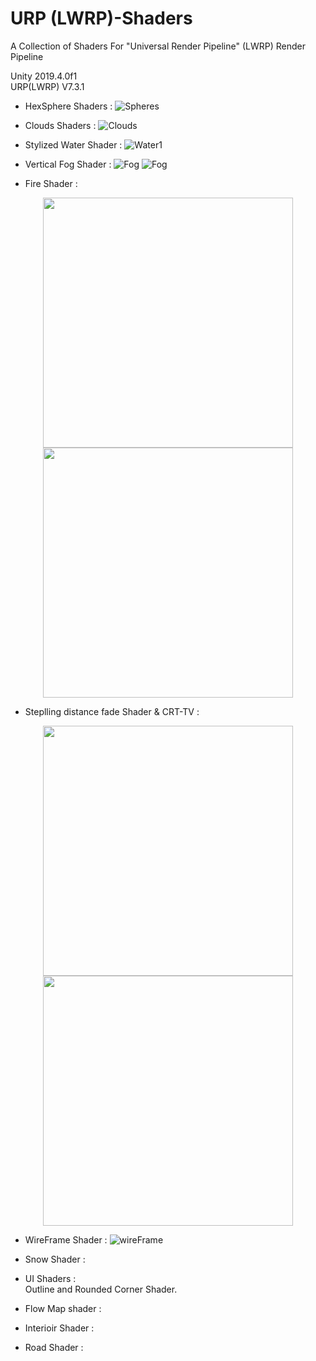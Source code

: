 # URP (LWRP)-Shaders
A Collection of Shaders For "Universal Render Pipeline" (LWRP) Render Pipeline

Unity 2019.4.0f1<br>
URP(LWRP) V7.3.1

- HexSphere Shaders :
![Spheres](Assets/Preview/spheres.jpg)

- Clouds Shaders :
![Clouds](Assets/Preview/Clouds.jpg)

- Stylized Water Shader :
![Water1](Assets/Preview/Stylized_Water.JPG)

- Vertical Fog Shader :
![Fog](Assets/Preview/Fog.jpg)
![Fog](Assets/Preview/VerticalFogUnlit.JPG)

- Fire Shader :<br>
<p align="center">
  <img src="Assets/Preview/gifFire480p.gif" width="400" />
  <img src="Assets/Preview/blueFire.gif" width="400" /> 
</p>

- Steplling distance fade Shader & CRT-TV :
<p align="center"> 
  <img src="Assets/Preview/crt_tv_effect.gif" width="400"/>
  <img src="Assets/Preview/fade1.gif" width="400" /> 
</p>

- WireFrame Shader :
![wireFrame](Assets/Preview/WireFrame.JPG)

- Snow Shader :

- UI Shaders :<br>
	 Outline and Rounded Corner Shader.

- Flow Map shader :

- Interioir Shader :

- Road Shader :
